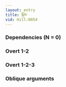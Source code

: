 ```yaml
---
layout: entry
title: སྐོམ་
vid: Hill:0054
---
```

### Dependencies (N = 0)


### Overt 1-2


### Overt 1-2-3


### Oblique arguments
